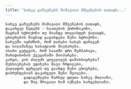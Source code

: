 ```yaml
---
title: 'სარკე გაჩვენებს მიმავალი მშვენების ღაღადს...'
---
```


    სარკე გაჩვენებს მიმავალი მშვენების ღაღადს,
    დაკარგულ წუთებს - საათების ქორონიკონი,
    მაგრამ სტრიქონი თუ მიანდე თოვლისფერ ქაღალდს,
    ცხოვრების წიგნად გაგიხდება შენი სტრიქონი.
    სარკეში იგრძნობ, რომ ღარები სახეს ფარავენ
    და სილამაზეც სასაფლაოს მიებარება.
    ისარი გეტყვის, რომ საათში დრო შემპარავი,
    მარადისობის ქვეყანაში მიიპარება.
    კარგო, ვის ძალუძს ყოველივეს დამახსოვრება?
    მეხსიერებას ეფინება შავი ჩრდილები,
    ქაღალდის ფურცელს თუ გაანდე შენი ცხოვრება,
    დაბრუნდებიან დაკარგული შენი შვილები.
            გადაგეშლება წარსულ დღეთა სარკე მთლიანი,
            და შიგ მრავალი რამ იქნება სარგებლიანი.
